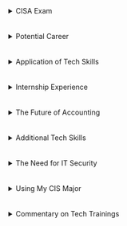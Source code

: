 <details>
<summary>CISA Exam</summary>

<ul>
 <li>
 
 </li>
<li>Complete study timeline: <br>
<img src="https://user-images.githubusercontent.com/46510959/56867699-f6a86300-69ad-11e9-9384-624bc68fda34.png"></li>
 
<li>Current Gantt Chart of progress: <br>
<img src="https://user-images.githubusercontent.com/46510959/56867691-e2646600-69ad-11e9-93b0-a538f7fe0eaf.png"></li>

</ul>
</details>
<br><br>

<details>
<summary>Potential Career</summary>
 
 

</details>
<br><br>


<details>
<summary>Application of Tech Skills</summary>
 
 

</details>
<br><br>


<details>
<summary>Internship Experience</summary>
 


</details>
<br><br>


<details>
<summary>The Future of Accounting</summary>
 

</details>
<br><br>


<details>
<summary>Additional Tech Skills</summary>
 


</details>
<br><br>


<details>
<summary>The Need for IT Security</summary>
 
 

</details>
<br><br>


<details>
<summary>Using My CIS Major</summary>
 

</details>
<br><br>


<details>
<summary>Commentary on Tech Trainings</summary>
 


</details>
